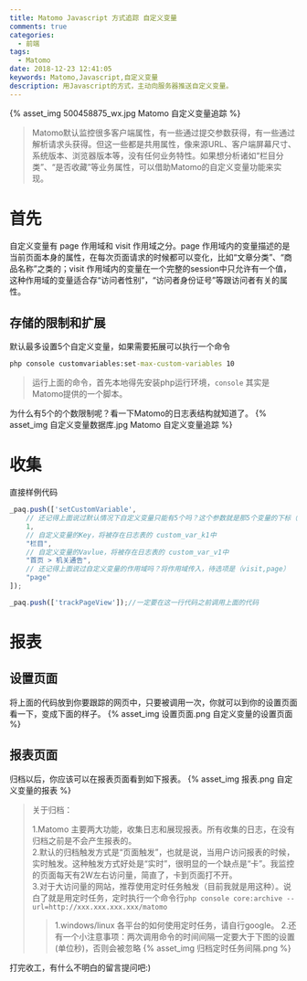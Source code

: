 ```yaml
---
title: Matomo Javascript 方式追踪 自定义变量
comments: true
categories:
  - 前端
tags:
  - Matomo
date: 2018-12-23 12:41:05
keywords: Matomo,Javascript,自定义变量
description: 用Javascript的方式，主动向服务器推送自定义变量。
---
```

{% asset_img 500458875_wx.jpg Matomo 自定义变量追踪 %}

> Matomo默认监控很多客户端属性，有一些通过提交参数获得，有一些通过解析请求头获得。但这一些都是共用属性，像来源URL、客户端屏幕尺寸、系统版本、浏览器版本等，没有任何业务特性。如果想分析诸如“栏目分类”、“是否收藏”等业务属性，可以借助Matomo的自定义变量功能来实现。

# 首先 #
自定义变量有 page 作用域和 visit 作用域之分。page 作用域内的变量描述的是当前页面本身的属性，在每次页面请求的时候都可以变化，比如“文章分类”、“商品名称”之类的；visit 作用域内的变量在一个完整的session中只允许有一个值，这种作用域的变量适合存“访问者性别”，“访问者身份证号”等跟访问者有关的属性。

## 存储的限制和扩展 ##
默认最多设置5个自定义变量，如果需要拓展可以执行一个命令
```cmd
php console customvariables:set-max-custom-variables 10
```
>运行上面的命令，首先本地得先安装php运行环境，`console` 其实是Matomo提供的一个脚本。

为什么有5个的个数限制呢？看一下Matomo的日志表结构就知道了。
{% asset_img 自定义变量数据库.jpg Matomo 自定义变量追踪 %}

# 收集 #
直接样例代码
```js
_paq.push(['setCustomVariable',
    // 还记得上面说过默认情况下自定义变量只能有5个吗？这个参数就是那5个变量的下标（1-5）
    1,
    // 自定义变量的Key，将被存在日志表的 custom_var_k1中
    "栏目",
    // 自定义变量的Vavlue，将被存在日志表的 custom_var_v1中
    "首页 > 机关通告",
    // 还记得上面说过自定义变量的作用域吗？将作用域传入，待选项是（visit,page）
    "page"
]);

_paq.push(['trackPageView']);//一定要在这一行代码之前调用上面的代码
```

# 报表 #
## 设置页面 ##
将上面的代码放到你要跟踪的网页中，只要被调用一次，你就可以到你的设置页面看一下，变成下面的样子。
{% asset_img 设置页面.png 自定义变量的设置页面 %}

## 报表页面 ##
归档以后，你应该可以在报表页面看到如下报表。
{% asset_img 报表.png 自定义变量的报表 %}

>关于归档：
>
>1.Matomo 主要两大功能，收集日志和展现报表。所有收集的日志，在没有归档之前是不会产生报表的。  
>2.默认的归档触发方式是“页面触发”，也就是说，当用户访问报表的时候，实时触发。这种触发方式好处是“实时”，很明显的一个缺点是“卡”。我监控的页面每天有2W左右访问量，简直了，卡到页面打不开。  
>3.对于大访问量的网站，推荐使用定时任务触发（目前我就是用这种）。说白了就是用定时任务，定时执行一个命令行`php console core:archive --url=http://xxx.xxx.xxx.xxx/matomo`
>>1.windows/linux 各平台的如何使用定时任务，请自行google。
>>2.还有一个小注意事项：两次调用命令的时间间隔一定要大于下图的设置(单位秒)，否则会被忽略
>>{% asset_img 归档定时任务间隔.png %}

打完收工，有什么不明白的留言提问吧:)